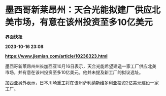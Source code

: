 # 墨西哥新莱昂州：天合光能拟建厂供应北美市场，有意在该州投资至多10亿美元
**界面快报**

**2023-10-16 23:08**

**https://www.jiemian.com/article/10236323.html**

墨西哥新莱昂州州长加西亚10月16日表示，天合光能希望建造一家工厂供应北美市场，并有意在该州投资至多10亿美元。他并未提及新工厂的拟议选址。

加西亚另外表示，日本川崎重工将在该州萨利纳斯维多利亚投资2亿美元建设一家工厂。